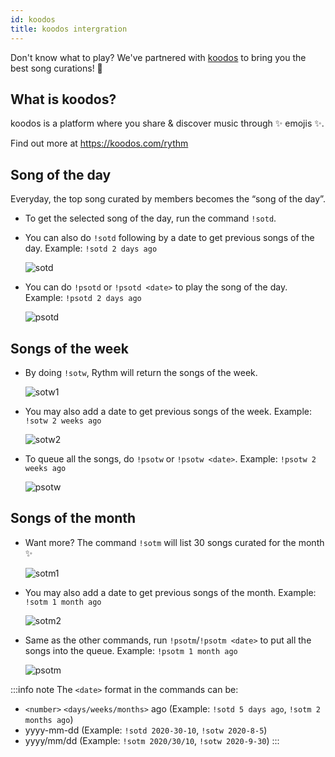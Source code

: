 ```yaml
---
id: koodos
title: koodos intergration
---
```


Don't know what to play? We've partnered with [koodos](https://koodos.com/rythm) to bring you the best song curations! 🎉

## What is koodos?
koodos is a platform where you share & discover music through ✨ emojis ✨.

Find out more at https://koodos.com/rythm
## Song of the day
Everyday, the top song curated by members becomes the “song of the day”.
  - To get the selected song of the day, run the command `!sotd`.
  - You can also do `!sotd` following by a date to get previous songs of the day.
    Example: `!sotd 2 days ago`

    ![sotd](/img/docs/koodos/sotd.png)

  - You can do `!psotd` or `!psotd <date>` to play the song of the day.
    Example: `!psotd 2 days ago`

    ![psotd](/img/docs/koodos/psotd.png)

## Songs of the week
  - By doing `!sotw`, Rythm will return the songs of the week.

    ![sotw1](/img/docs/koodos/sotw1.png)
  - You may also add a date to get previous songs of the week. Example: `!sotw 2 weeks ago`

    ![sotw2](/img/docs/koodos/sotw2.png)

  - To queue all the songs, do `!psotw` or `!psotw <date>`.
    Example: `!psotw 2 weeks ago`

    ![psotw](/img/docs/koodos/psotw.png)

## Songs of the month
  - Want more? The command `!sotm` will list 30 songs curated for the month ✨

    ![sotm1](/img/docs/koodos/sotm1.png)
    
  - You may also add a date to get previous songs of the month. Example: `!sotm 1 month ago`

    ![sotm2](/img/docs/koodos/sotm2.png)

  - Same as the other commands, run `!psotm`/`!psotm <date>` to put all the songs into the queue.
    Example: `!psotm 1 month ago`

    ![psotm](/img/docs/koodos/psotm.png)

:::info note
The `<date>` format in the commands can be:
  - `<number>` `<days/weeks/months>` ago (Example: `!sotd 5 days ago`, `!sotm 2 months ago`)
  - yyyy-mm-dd (Example: `!sotd 2020-30-10`, `!sotw 2020-8-5`)
  - yyyy/mm/dd (Example: `!sotm 2020/30/10`, `!sotw 2020-9-30`)
:::    
